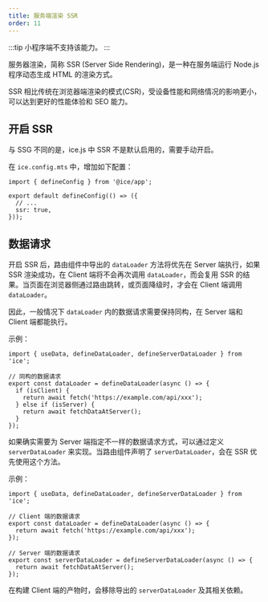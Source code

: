 ```yaml
---
title: 服务端渲染 SSR
order: 11
---
```


:::tip
小程序端不支持该能力。
:::

服务器渲染，简称 SSR (Server Side Rendering)，是一种在服务端运行 Node.js 程序动态生成 HTML 的渲染方式。

SSR 相比传统在浏览器端渲染的模式(CSR)，受设备性能和网络情况的影响更小，可以达到更好的性能体验和 SEO 能力。

## 开启 SSR

与 SSG 不同的是，ice.js 中 SSR 不是默认启用的，需要手动开启。

在 `ice.config.mts` 中，增加如下配置：

```tsx title="ice.config.mts"
import { defineConfig } from '@ice/app';

export default defineConfig(() => ({
  // ...
  ssr: true,
}));
```

## 数据请求

开启 SSR 后，路由组件中导出的 `dataLoader` 方法将优先在 Server 端执行，如果 SSR 渲染成功，在 Client 端将不会再次调用 `dataLoader`，而会复用 SSR 的结果。当页面在浏览器侧通过路由跳转，或页面降级时，才会在 Client 端调用 `dataLoader`。

因此，一般情况下 `dataLoader` 内的数据请求需要保持同构，在 Server 端和 Client 端都能执行。

示例：

```tsx title="src/pages/foo.tsx"
import { useData, defineDataLoader, defineServerDataLoader } from 'ice';

// 同构的数据请求
export const dataLoader = defineDataLoader(async () => {
  if (isClient) {
    return await fetch('https://example.com/api/xxx');
  } else if (isServer) {
    return await fetchDataAtServer();
  }
});
```

如果确实需要为 Server 端指定不一样的数据请求方式，可以通过定义 `serverDataLoader` 来实现。当路由组件声明了 `serverDataLoader`，会在 SSR 优先使用这个方法。

示例：

```tsx title="src/pages/foo.tsx"
import { useData, defineDataLoader, defineServerDataLoader } from 'ice';

// Client 端的数据请求
export const dataLoader = defineDataLoader(async () => {
  return await fetch('https://example.com/api/xxx');
});

// Server 端的数据请求
export const serverDataLoader = defineServerDataLoader(async () => {
  return await fetchDataAtServer();
});
```

在构建 Client 端的产物时，会移除导出的 `serverDataLoader` 及其相关依赖。